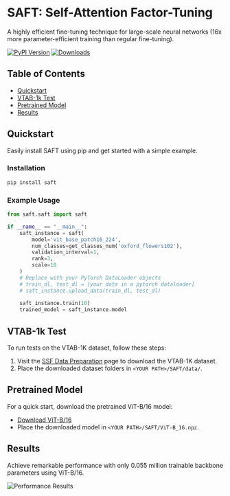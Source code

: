 # SAFT: Self-Attention Factor-Tuning

A highly efficient fine-tuning technique for large-scale neural networks (16x more parameter-efficient training than regular fine-tuning).

[![PyPI Version](https://badge.fury.io/py/saft.svg)](https://badge.fury.io/py/saft)
[![Downloads](https://static.pepy.tech/badge/saft/week)](https://pepy.tech/project/saft)

## Table of Contents

- [Quickstart](#quickstart)
- [VTAB-1k Test](#vtab-1k-test)
- [Pretrained Model](#pretrained-model)
- [Results](#results)

## Quickstart

Easily install SAFT using pip and get started with a simple example.

### Installation

```sh
pip install saft
```

### Example Usage

```python
from saft.saft import saft

if __name__ == "__main__":
    saft_instance = saft(
        model='vit_base_patch16_224',
        num_classes=get_classes_num('oxford_flowers102'),
        validation_interval=1,
        rank=3,
        scale=10
    )
    # Replace with your PyTorch DataLoader objects
    # train_dl, test_dl = [your data in a pytorch dataloader]
    # saft_instance.upload_data(train_dl, test_dl)
    
    saft_instance.train(10)
    trained_model = saft_instance.model
```

## VTAB-1k Test

To run tests on the VTAB-1K dataset, follow these steps:

1. Visit the [SSF Data Preparation](https://github.com/dongzelian/SSF#data-preparation) page to download the VTAB-1K dataset.
2. Place the downloaded dataset folders in `<YOUR PATH>/SAFT/data/`.

## Pretrained Model

For a quick start, download the pretrained ViT-B/16 model:

- [Download ViT-B/16](https://storage.googleapis.com/vit_models/imagenet21k/ViT-B_16.npz)
- Place the downloaded model in `<YOUR PATH>/SAFT/ViT-B_16.npz`.

## Results

Achieve remarkable performance with only 0.055 million trainable backbone parameters using ViT-B/16.

![Performance Results](https://github.com/Jaso1024/SAFT/assets/107654508/2ca64ade-2442-4767-9736-5a3c39ef04cc)
